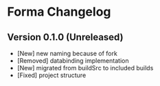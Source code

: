 # Forma Changelog

## Version 0.1.0 (Unreleased)

* [New] new naming because of fork
* [Removed] databinding implementation
* [New] migrated from buildSrc to included builds
* [Fixed] project structure
